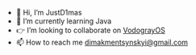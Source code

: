 - 👋 Hi, I’m JustD1mas
- 🌱 I’m currently learning Java
- 👉 I’m looking to collaborate on [VodograyOS](https://github.com/VodograyOS)
- 📫 How to reach me dimakmentsynskyi@gmail.com

<!---
JustD1mas/JustD1mas is a ✨ special ✨ repository because its `README.md` (this file) appears on your GitHub profile.
You can click the Preview link to take a look at your changes.
--->

